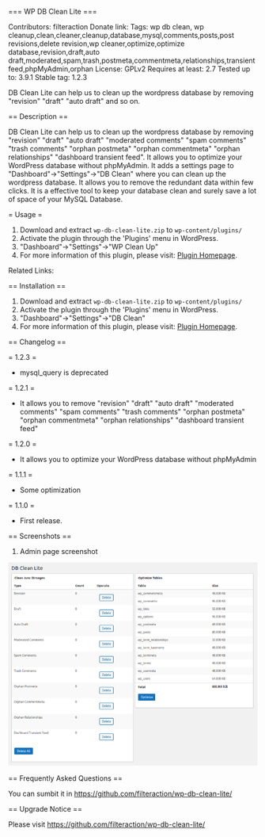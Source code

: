 
=== WP DB Clean Lite ===


Contributors: filteraction
Donate link: 
Tags: wp db clean, wp cleanup,clean,cleaner,cleanup,database,mysql,comments,posts,post revisions,delete revision,wp cleaner,optimize,optimize database,revision,draft,auto draft,moderated,spam,trash,postmeta,commentmeta,relationships,transient feed,phpMyAdmin,orphan
License: GPLv2
Requires at least: 2.7
Tested up to: 3.9.1
Stable tag: 1.2.3

DB Clean Lite can help us to clean up the wordpress database by removing "revision" "draft" "auto draft" and so on.


== Description ==

DB Clean Lite can help us to clean up the wordpress database by removing "revision" "draft" "auto draft" "moderated comments" "spam comments" "trash comments" "orphan postmeta" "orphan commentmeta" "orphan relationships" "dashboard transient feed".
It allows you to optimize your WordPress database without phpMyAdmin.
It adds a settings page to "Dashboard"->"Settings"->"DB Clean" where you can clean up the wordpress database.
It allows you to remove the redundant data within few clicks.
It is a effective tool to keep your database clean and surely save a lot of space of your MySQL Database.

= Usage =

1. Download and extract `wp-db-clean-lite.zip` to `wp-content/plugins/`
2. Activate the plugin through the 'Plugins' menu in WordPress.
3. "Dashboard"->"Settings"->"WP Clean Up"
4. For more information of this plugin, please visit: [Plugin Homepage](https://github.com/filteraction/wp-db-clean-lite/ "DB Clean").

Related Links:


== Installation ==

1. Download and extract `wp-db-clean-lite.zip` to `wp-content/plugins/`
2. Activate the plugin through the 'Plugins' menu in WordPress.
3. "Dashboard"->"Settings"->"DB Clean"
4. For more information of this plugin, please visit: [Plugin Homepage](https://github.com/filteraction/wp-db-clean-lite/ "DB Clean").


== Changelog ==

= 1.2.3 =

* mysql_query is deprecated

= 1.2.1 =

* It allows you to remove "revision" "draft" "auto draft" "moderated comments" "spam comments" "trash comments" "orphan postmeta" "orphan commentmeta" "orphan relationships" "dashboard transient feed"

= 1.2.0 =

* It allows you to optimize your WordPress database without phpMyAdmin

= 1.1.1 =

* Some optimization

= 1.1.0 =

* First release.


== Screenshots ==

1. Admin page screenshot 

![](screenshot-1.png)


== Frequently Asked Questions ==

You can sumbit it in https://github.com/filteraction/wp-db-clean-lite/


== Upgrade Notice ==

Please visit https://github.com/filteraction/wp-db-clean-lite/
